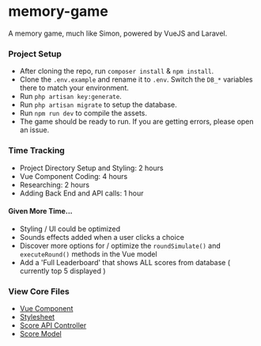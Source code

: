 # memory-game
A memory game, much like Simon, powered by VueJS and Laravel.


### Project Setup
- After cloning the repo, run `composer install` & `npm install`.
- Clone the `.env.example` and rename it to `.env`. Switch the `DB_*` variables there to match your environment.
- Run `php artisan key:generate`.
- Run `php artisan migrate` to setup the database.
- Run `npm run dev` to compile the assets.
- The game should be ready to run. If you are getting errors, please open an issue.


### Time Tracking

 - Project Directory Setup and Styling: 2 hours
 - Vue Component Coding: 4 hours
 - Researching: 2 hours
 - Adding Back End and API calls: 1 hour


#### Given More Time...

- Styling / UI could be optimized
- Sounds effects added when a user clicks a choice
- Discover more options for / optimize the `roundSimulate()` and `executeRound()` methods in the Vue model
- Add a 'Full Leaderboard' that shows ALL scores from database ( currently top 5 displayed )


### View Core Files
- [Vue Component](https://github.com/TaylorFoster90/memory-game/blob/master/resources/assets/js/components/GameBoard.vue)
- [Stylesheet](https://github.com/TaylorFoster90/memory-game/blob/master/resources/assets/sass/gameboard.scss)
- [Score API Controller](https://github.com/TaylorFoster90/memory-game/blob/master/app/Http/Controllers/API/ScoreApiController.php)
- [Score Model](https://github.com/TaylorFoster90/memory-game/blob/master/app/Score.php)
